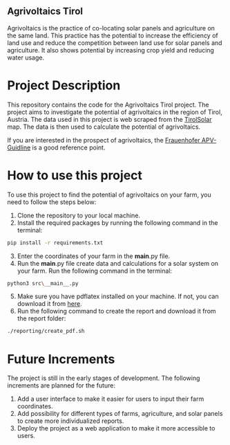 ## Agrivoltaics Tirol

Agrivoltaics is the practice of co-locating solar panels and agriculture on the same land. This practice has the potential to increase the efficiency of land use and reduce the 
competition between land use for solar panels and agriculture. It also shows potential by increasing crop yield and reducing water usage.

# Project Description

This repository contains the code for the Agrivoltaics Tirol project.
The project aims to investigate the potential of agrivoltaics in the region of Tirol, Austria. The data used in this project 
is web scraped from the [TirolSolar](https://www.tirolsolar.at/#10/47.1900/11.5700) map. The data is then used to calculate the potential of agrivoltaics.

If you are interested in the prospect of agrivoltaics, the [Frauenhofer APV-Guidline](https://www.ise.fraunhofer.de/en/publications/studies/agrivoltaics-opportunities-for-agriculture-and-the-energy-transition.html) 
is a good reference point.

# How to use this project

To use this project to find the potential of agrivoltaics on your farm, you need to follow the steps below:

1. Clone the repository to your local machine.
2. Install the required packages by running the following command in the terminal:
```bash
pip install -r requirements.txt
```
3. Enter the coordinates of your farm in the __main__.py file.
4. Run the __main__.py file create data and calculations for a solar system on your farm. Run the following command in the terminal:
```bash
python3 src\__main__.py
```
5. Make sure you have pdflatex installed on your machine. If not, you can download it from [here](https://tug.org/mactex/).
6. Run the following command to create the report and download it from the report folder:
```bash
./reporting/create_pdf.sh
```


# Future Increments

The project is still in the early stages of development. The following increments are planned for the future:

1. Add a user interface to make it easier for users to input their farm coordinates.
2. Add possibility for different types of farms, agriculture, and solar panels to create more individualized reports.
3. Deploy the project as a web application to make it more accessible to users.